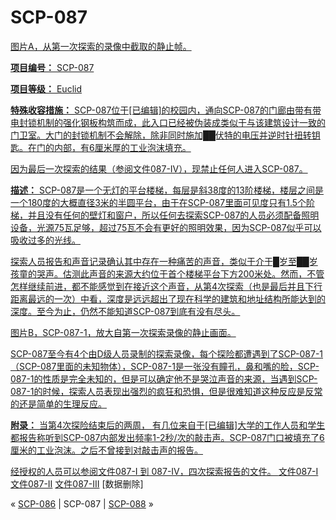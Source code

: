 # SCP-087
                        



<a shape='rect' href='/heritage-collection' />



图片A，从第一次探索的录像中截取的静止帧。



**项目编号：** SCP-087

**项目等级：** Euclid

**特殊收容措施：** SCP-087位于[已编辑]的校园内，通向SCP-087的门廊由带有带电封锁机制的强化钢板构筑而成，此入口已经被伪装成类似于与该建筑设计一致的门卫室。大门的封锁机制不会解除，除非同时施加██伏特的电压并逆时针扭转钥匙。在门的内部，有6厘米厚的工业泡沫填充。

因为最后一次探索的结果（参阅文件087-IV），现禁止任何人进入SCP-087。

**描述：**  SCP-087是一个无灯的平台楼梯，每层是斜38度的13阶楼梯，楼层之间是一个180度的大概直径3米的半圆平台，由于在SCP-087里面可见度只有1.5个阶梯，并且没有任何的壁灯和窗户，所以任何去探索SCP-087的人员必须配备照明设备，光源75瓦足够，超过75瓦不会有更好的照明效果，因为SCP-087似乎可以吸收过多的光线。

探索人员报告和声音记录确认其中存在一种痛苦的声音，类似于介于█岁至██岁孩童的哭声。估测此声音的来源大约位于首个楼梯平台下方200米处。然而，不管怎样继续前进，都不能感觉到在接近这个声音，从第4次探索（也是最后并且下行距离最远的一次）中看，深度是远远超出了现在科学的建筑和地址结构所能达到的深度。至今为止，仍然不能知道SCP-087到底有没有尽头。



图片B，SCP-087-1，放大自第一次探索录像的静止画面。



SCP-087至今有4个由D级人员录制的探索录像，每个探险都遭遇到了SCP-087-1（SCP-087里面的未知物体），SCP-087-1是一张没有瞳孔，鼻和嘴的脸，SCP-087-1的性质是完全未知的，但是可以确定他不是哭泣声音的来源，当遇到SCP-087-1的时候，探索人员表现出强烈的疯狂和恐惧，但是很难知道这种反应是反常的还是简单的生理反应。

**附录：** 
当第4次探险结束后的两周， 有几位来自于[已编辑]大学的工作人员和学生都报告称听到SCP-087内部发出频率1-2秒/次的敲击声。SCP-087门口被填充了6厘米的工业泡沫。之后不曾接到对敲击声的报告。

经授权的人员可以参阅文件087-I 到 087-IV，四次探索报告的文件。
[文件087-I](/document-087-i)
[文件087-II](/document-087-ii)
[文件087-III](/document-087-iii)
[数据删除]



« [SCP-086](/scp-086) | SCP-087 | [SCP-088](/scp-088) »





                    